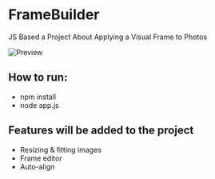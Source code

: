 # FrameBuilder
JS Based a Project About Applying a Visual Frame to Photos

![Preview](cerceve.gif)

## How to run:

- npm install
- node app.js

## Features will be added to the project

- Resizing & fitting images
- Frame editor
- Auto-align
